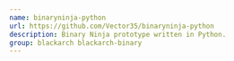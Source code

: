 ```yaml
---
name: binaryninja-python
url: https://github.com/Vector35/binaryninja-python
description: Binary Ninja prototype written in Python.
group: blackarch blackarch-binary
---
```

